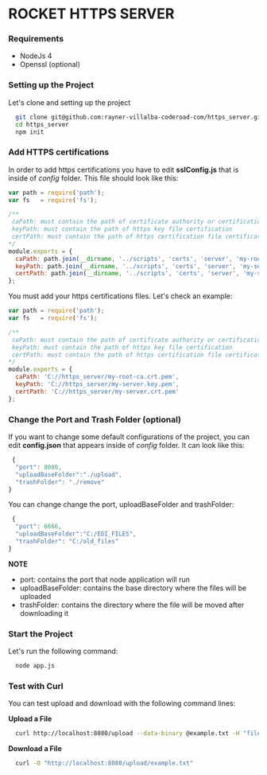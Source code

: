 # ROCKET HTTPS SERVER

### Requirements 

 * NodeJs 4
 * Openssl (optional)

### Setting up the Project 

Let's clone and setting up the project 

```bash
  git clone git@github.com:rayner-villalba-coderoad-com/https_server.git
  cd https_server
  npm init 
```  
### Add HTTPS certifications
In order to add https certifications you have to edit **sslConfig.js**  that is inside of _config_ folder. This file should look like this: 
```javascript
var path = require('path');
var fs   = require('fs');

/**
 caPath: must contain the path of certificate authority or certification authority (CA) file
 keyPath: must contain the path of https key file certification
 certPath: must contain the path of https certification file certification 
*/
module.exports = {
  caPath: path.join(__dirname, '../scripts', 'certs', 'server', 'my-root-ca.crt.pem'), 
  keyPath: path.join(__dirname, '../scripts', 'certs', 'server', 'my-server.key.pem'),
  certPath: path.join(__dirname, '../scripts', 'certs', 'server', 'my-server.crt.pem')
};
```
You must add your https certifications files. Let's check an example:

```javascript
var path = require('path');
var fs   = require('fs');

/**
 caPath: must contain the path of certificate authority or certification authority (CA) file
 keyPath: must contain the path of https key file certification
 certPath: must contain the path of https certification file certification 
*/
module.exports = {
  caPath: 'C://https_server/my-root-ca.crt.pem', 
  keyPath: 'C://https_server/my-server.key.pem',
  certPath: 'C://https_server/my-server.crt.pem'
};
```

### Change the Port and Trash Folder (optional)   
If you want to change some default configurations of the project, you can edit **config.json** that appears inside of _config_ folder. It can look like this:

```javascript
 {
  "port": 8080,
  "uploadBaseFolder":"./upload",
  "trashFolder": "./remove"
}
```
You can change change the port, uploadBaseFolder and trashFolder:

```javascript
 {
  "port": 6666,
  "uploadBaseFolder":"C:/EDI_FILES",
  "trashFolder": "C:/old_files"
}
```
 
**NOTE** 
  * port: contains the port that node application will run
  * uploadBaseFolder: contains the base directory where the files will be uploaded
  * trashFolder: contains the directory where the file will be moved after downloading it

### Start the Project
Let's run the following command:

```bash
  node app.js
``` 

### Test with Curl 
You can test upload and download with the following command lines: 

**Upload a File**

```bash
  curl http://localhost:8080/upload --data-binary @example.txt -H "filename:example.txt"
```

**Download a File**

```bash
  curl -O "http://localhost:8080/upload/example.txt"
```
